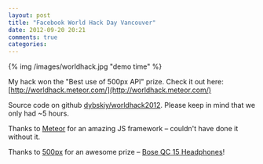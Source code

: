 ```yaml
---
layout: post
title: "Facebook World Hack Day Vancouver"
date: 2012-09-20 20:21
comments: true
categories:
---
```

{% img /images/worldhack.jpg "demo time" %}

My hack won the "Best use of 500px API" prize. Check it out here: [http://worldhack.meteor.com/](http://worldhack.meteor.com/)

Source code on github [dybskiy/worldhack2012](https://github.com/dybskiy/worldhack2012). Please keep in mind that we only had ~5 hours.

Thanks to [Meteor](http://meteor.com) for an amazing JS framework – couldn't have done it without it.

Thanks to [500px](http://500px.com) for an awesome prize – [Bose QC 15 Headphones](http://www.bose.ca/controller?url=/shop_online/headphones/noise_cancelling_headphones/quietcomfort_15/index.jsp)!